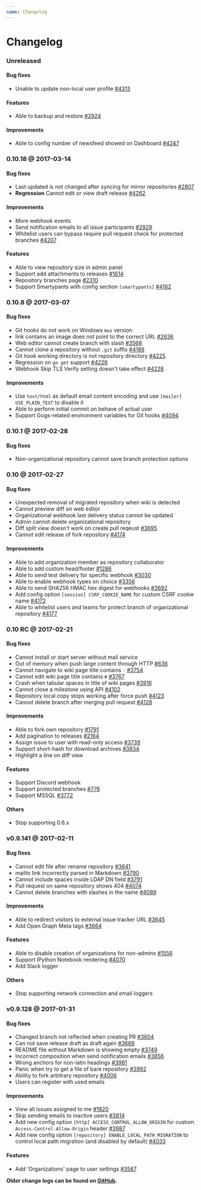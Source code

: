 ```yaml
---
name: Changelog
---
```


# Changelog

### Unreleased

#### Bug fixes

- Unable to update non-local user profile [#4313](https://github.com/gogits/gogs/issues/4313)

#### Features

- Able to backup and restore [#2924](https://github.com/gogits/gogs/issues/2924)

#### Improvements

- Able to config number of newsfeed showed on Dashboard [#4247](https://github.com/gogits/gogs/issues/4247)

### 0.10.18 @ 2017-03-14

#### Bug fixes

- Last updated is not changed after syncing for mirror repositories [#2807](https://github.com/gogits/gogs/issues/2807)
- **Regression** Cannot edit or view draft release [#4262](https://github.com/gogits/gogs/issues/4262)

#### Improvements

- More webhook events
- Send notification emails to all issue participants [#2929](https://github.com/gogits/gogs/issues/2929)
- Whitelist users can bypass require pull request check for protected branches [#4207](https://github.com/gogits/gogs/issues/4207)

#### Features

- Able to view repository size in admin panel
- Support add attachments to releases [#1614](https://github.com/gogits/gogs/issues/1614)
- Repository branches page [#2310](https://github.com/gogits/gogs/issues/2310)
- Support Smartypants with config section `[smartypants]` [#4162](https://github.com/gogits/gogs/issues/4162)

### 0.10.8 @ 2017-03-07

#### Bug fixes

- Git hooks do not work on Windows `mws` version
- link contains an image does not point to the correct URL [#2636](https://github.com/gogits/gogs/issues/2636)
- Web editor cannot create branch with slash [#3568](https://github.com/gogits/gogs/issues/3568)
- Cannot clone a repository without `.git` suffix [#4189](https://github.com/gogits/gogs/issues/4189)
- Git hook working directory is not repository directory [#4225](https://github.com/gogits/gogs/issues/4225)
- Regression on `go get` support [#4226](https://github.com/gogits/gogs/issues/4226)
- Webhook Skip TLS Verify setting doesn't take effect [#4228](https://github.com/gogits/gogs/issues/4228)

#### Improvements

- Use `text/html` as default email content encoding and use `[mailer] USE_PLAIN_TEXT` to disable it
- Able to perform initial commit on behave of actual user
- Support Gogs-related environment variables for Git hooks [#4094](https://github.com/gogits/gogs/issues/4094)

### 0.10.1 @ 2017-02-28

#### Bug fixes

- Non-organizational repository cannot save branch protection options

### 0.10 @ 2017-02-27

#### Bug fixes

- Unexpected removal of migrated repository when wiki is detected
- Cannot preview diff on web editor
- Organizational webhook last delivery status cannot be updated
- Admin cannot delete organizational repository
- Diff split view doesn't work on create pull reqeust [#3695](https://github.com/gogits/gogs/issues/3695)
- Cannot edit release of fork repository [#4174](https://github.com/gogits/gogs/issues/4174)

#### Improvements

- Able to add organization member as repository collaborator
- Able to add custom head/footer [#1286](https://github.com/gogits/gogs/issues/1286)
- Able to send test delivery for specific webhook [#3030](https://github.com/gogits/gogs/issues/3030)
- Able to enable webhook types on choice [#3356](https://github.com/gogits/gogs/issues/3356)
- Able to send SHA256 HMAC hex digest for webhooks [#3692](https://github.com/gogits/gogs/issues/3692)
- Add config option `[session] CSRF_COOKIE_NAME` for custom CSRF cookie name [#4172](https://github.com/gogits/gogs/issues/4172)
- Able to whitelist users and teams for protect branch of organizational repository [#4177](https://github.com/gogits/gogs/issues/4177)

### 0.10 RC @ 2017-02-21

#### Bug fixes

- Cannot install or start server without mail service
- Out of memory when push large content through HTTP [#636](https://github.com/gogits/gogs/issues/636)
- Cannot navigate to wiki page title contains `-` [#3754](https://github.com/gogits/gogs/issues/3754)
- Cannot edit wiki page title contains `#` [#3767](https://github.com/gogits/gogs/issues/3767)
- Crash when tabular spaces in title of wiki pages [#3916](https://github.com/gogits/gogs/issues/3916)
- Cannot close a milestone using API [#4102](https://github.com/gogits/gogs/issues/4102)
- Repository local copy stops working after force push [#4123](https://github.com/gogits/gogs/issues/4123)
- Cannot delete branch after merging pull request [#4128](https://github.com/gogits/gogs/issues/4128)

#### Improvements

- Able to fork own repository [#1791](https://github.com/gogits/gogs/issues/1791)
- Add pagination to releases [#2164](https://github.com/gogits/gogs/issues/2164)
- Assign issue to user with read-only access [#3739](https://github.com/gogits/gogs/issues/3739)
- Support short-hash for download archives [#3834](https://github.com/gogits/gogs/issues/3834)
- Highlight a line on diff view

#### Features

- Support Discord webhook
- Support protected branches [#776](https://github.com/gogits/gogs/issues/776)
- Support MSSQL [#3772](https://github.com/gogits/gogs/pull/3772)

#### Others

- Stop supporting 0.6.x

### v0.9.141 @ 2017-02-11

#### Bug fixes

- Cannot edit file after rename repository [#3641](https://github.com/gogits/gogs/issues/3641)
- mailto link incorrectly parsed in Markdown [#3790](https://github.com/gogits/gogs/issues/3790)
- Cannot include spaces inside LDAP DN field [#3791](https://github.com/gogits/gogs/issues/3791)
- Pull request on same repository shows 404 [#4074](https://github.com/gogits/gogs/issues/4074)
- Cannot delete branches with slashes in the name [#4089](https://github.com/gogits/gogs/issues/4089)

#### Improvements

- Able to redirect visitors to external issue tracker URL [#3645](https://github.com/gogits/gogs/issues/3645)
- Add Open Graph Meta tags [#3664](https://github.com/gogits/gogs/pull/3664)

#### Features

- Able to disable creation of organizations for non-admins [#1556](https://github.com/gogits/gogs/issues/1556)
- Support IPython Notebook rendering [#4070](https://github.com/gogits/gogs/pull/4070)
- Add Slack logger

#### Others

- Stop supporting network connection and email loggers

### v0.9.128 @ 2017-01-31

#### Bug fixes

- Changed branch not reflected when creating PR [#3604](https://github.com/gogits/gogs/issues/3604)
- Can not save release draft as draft again [#3669](https://github.com/gogits/gogs/issues/3669)
- README file without Markdown is showing empty [#3749](https://github.com/gogits/gogs/issues/3749)
- Incorrect composition when send notification emails [#3856](https://github.com/gogits/gogs/issues/3856)
- Wrong anchors for non-latin headings [#3981](https://github.com/gogits/gogs/issues/3981)
- Panic when try to get a file of bare repository [#3992](https://github.com/gogits/gogs/issues/3992)
- Ability to fork arbitrary repository [#4006](https://github.com/gogits/gogs/issues/4006)
- Users can register with used emails

#### Improvements

- View all issues assigned to me [#1820](https://github.com/gogits/gogs/issues/1820)
- Skip sending emails to inactive users [#3814](https://github.com/gogits/gogs/issues/3814)
- Add new config option `[http] ACCESS_CONTROL_ALLOW_ORIGIN` for custom `Access-Control-Allow-Origin` header [#3987](https://github.com/gogits/gogs/issues/3987)
- Add new config option `[repository] ENABLE_LOCAL_PATH_MIGRATION` to control local path migration (and disabled by default) [#4033](https://github.com/gogits/gogs/issues/4033)

#### Features

- Add 'Organizations' page to user settings [#3587](https://github.com/gogits/gogs/pull/3587)

**Older change logs can be found on [GitHub](https://github.com/gogits/gogs/releases?after=v0.9.128).**
